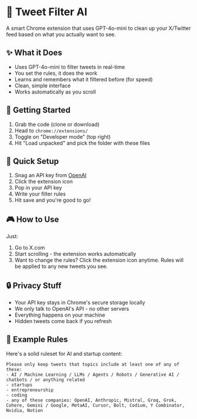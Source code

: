 # 🤖 Tweet Filter AI

A smart Chrome extension that uses GPT-4o-mini to clean up your X/Twitter feed based on what you actually want to see.

## ✨ What it Does

- Uses GPT-4o-mini to filter tweets in real-time
- You set the rules, it does the work
- Learns and remembers what it filtered before (for speed)
- Clean, simple interface
- Works automatically as you scroll

## 🚀 Getting Started

1. Grab the code (clone or download)
2. Head to `chrome://extensions/`
3. Toggle on "Developer mode" (top right)
4. Hit "Load unpacked" and pick the folder with these files

## 🔑 Quick Setup

1. Snag an API key from [OpenAI](https://platform.openai.com/)
2. Click the extension icon
3. Pop in your API key
4. Write your filter rules
5. Hit save and you're good to go!

## 🎮 How to Use

Just:
1. Go to X.com
2. Start scrolling - the extension works automatically
3. Want to change the rules? Click the extension icon anytime. Rules will be applied to any new tweets you see.

## 🔒 Privacy Stuff

- Your API key stays in Chrome's secure storage locally
- We only talk to OpenAI's API - no other servers
- Everything happens on your machine
- Hidden tweets come back if you refresh

## 📝 Example Rules

Here's a solid ruleset for AI and startup content:

```
Please only keep tweets that topics include at least one of any of these:
- AI / Machine Learning / LLMs / Agents / Robots / Generative AI / chatbots / or anything related
- startups
- entrepreneurship
- coding
- any of these companies: OpenAI, Anthropic, Mistral, Groq, Grok, Cohere, Gemini / Google, MetaAI, Cursor, Bolt, Codium, Y Combinator, Nvidia, Notion
```